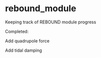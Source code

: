 # rebound_module

Keeping track of REBOUND module progress

Completed:

Add quadrupole force

Add tidal damping
